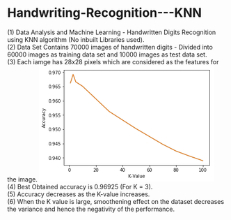 # Handwriting-Recognition---KNN
(1) Data Analysis and Machine Learning - Handwritten Digits Recognition using KNN algorithm (No inbuilt Libraries used).  
(2) Data Set Contains 70000 images of handwritten digits - Divided into 60000 images as training data set and 10000 images as test data set.  
(3) Each iamge has 28x28 pixels which are considered as the features for the image. 
![Alt text](https://github.com/AbhishekNagaraj1/Handwriting-Recognition---KNN/blob/master/KNN%20Plot.png)  
(4) Best Obtained accuracy is 0.96925 (For K = 3).  
(5) Accuracy decreases as the K-value increases.  
(6) When the K value is large, smoothening effect on the dataset decreases the variance and hence the negativity of the performance.  
